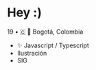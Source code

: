 # Hey :)

19 • 🇨
📌 Bogotá, Colombia


- ✨ Javascript / Typescript
- Ilustración
- SIG


<!--- 
☼☽☾★☆⭐︎♝♞⚅⚄⚃⚂⚁⚀♙♋︎✦✧🂤🂥🂦🂧🂨🂩🂪🂫☗☖⚉⚈⚇⚆❖❃✘✗✓✔︎❥⌘⌀⎇⎈⌚︎⌛︎⍀⌿⍀⍀⍁⍂⍃⍌⌼⌻⌾⌬⍫ℳ🇨🇴♋️🔫🛤✨🦀🐝🐇🌙
-->
